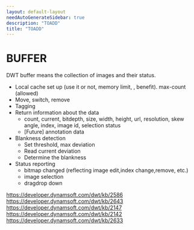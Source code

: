 ```yaml
---
layout: default-layout
needAutoGenerateSidebar: true
description: "TOADD"
title: "TOADD"
---
```


# BUFFER

DWT buffer means the collection of images and their status.

- Local cache set up (use it or not, memory limit, , benefit). max-count (allowed)
- Move, switch, remove
- Tagging
- Return information about the data
    - count, current, bitdepth, size, width, height, url, resolution, skew angle, index, image id, selection status
    - [Future] annotation data
- Blankness detection
    - Set threshold, max deviation
    - Read current deviation
    - Determine the blankness
- Status reporting
    - bitmap changed (reflecting image edit,index change,remove, etc.)
    - image selection
    - dragdrop down


https://developer.dynamsoft.com/dwt/kb/2586
https://developer.dynamsoft.com/dwt/kb/2643
https://developer.dynamsoft.com/dwt/kb/2147
https://developer.dynamsoft.com/dwt/kb/2142
https://developer.dynamsoft.com/dwt/kb/2633
